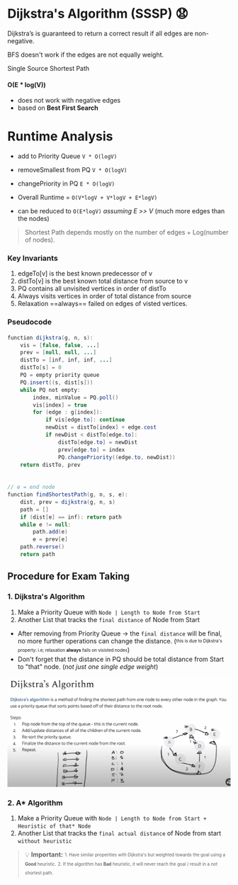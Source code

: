 # Dijkstra's Algorithm (SSSP) :anguished:

Dijkstra’s is guaranteed to return a correct result if all edges are non-negative. 

BFS doesn't work if the edges are not equally weight.

Single Source Shortest Path


#### O(E * log(V))

- does not work with negative edges
- based on **Best First Search**

# Runtime Analysis

- add to Priority Queue `V * O(logV)`
- removeSmallest from PQ `V * O(logV)`
- changePriority in PQ `E * O(logV)`

- Overall Runtime = `O(V*logV + V*logV + E*logV)`

- can be reduced to `O(E*logV)` *assuming E >> V*
(much more edges than the nodes)

> Shortest Path depends mostly on the number of edges + Log(number of nodes). 

### Key Invariants
1. edgeTo[v] is the best known predecessor of v
2. distTo[v] is the best known total distance from source to v
3. PQ contains all unvisited vertices in order of distTo
4. Always visits vertices in order of total distance from source
5. Relaxation ==always== failed on edges of visted vertices.


### Pseudocode
```java
function dijkstra(g, n, s):
    vis = [false, false, ...]
    prev = [null, null, ...]
    distTo = [inf, inf, inf, ...] 
    distTo[s] = 0
    PQ = empty priority queue
    PQ.insert((s, dist[s]))
    while PQ not empty:
        index, minValue = PQ.poll()
        vis[index] = true
        for (edge : g[index]):
            if vis[edge.to]: continue
            newDist = distTo[index] + edge.cost
            if newDist < distTo[edge.to]:
                distTo[edge.to] = newDist
                prev[edge.to] = index
                PQ.changePriority((edge.to, newDist)) 
    return distTo, prev


// e = end node
function findShortestPath(g, n, s, e):
    dist, prev = dijkstra(g, n, s)
    path = [] 
    if (dist[e] == inf): return path
    while e != null:
        path.add(e)
        e = prev[e]
    path.reverse()
    return path
```


## Procedure for Exam Taking


### 1. Dijkstra's Algorithm
1. Make a Priority Queue with `Node | Length to Node from Start`
2. Another List that tracks the `final distance` of Node from Start
* After removing from Priority Queue -> the `final distance` will be final, no more further operations can change the distance. (<sub><sup>this is due to Dijkstra's property: i.e; relaxation **always** fails on visisted nodes</sup></sub>)
* Don't forget that the distance in PQ should be total distance from Start to "that" node. (*not just one single edge weight*)

![Alt text](image-6.png)

### 2. A* Algorithm
1. Make a Priority Queue with `Node | Length to Node from Start + Heuristic of that* Node`
2. Another List that tracks the `final actual distance` of Node from start `without heuristic`
> :bulb: **Important:**
<sub><sup> 1. Have similar properities with Dijkstra's but weighted towards the goal using a **Good** heuristic.</sub></sup>
<sub><sup>2. If the algorithm has **Bad** heuristic, it will never reach the goal / result in a *not* shortest path.</sub></sup>
